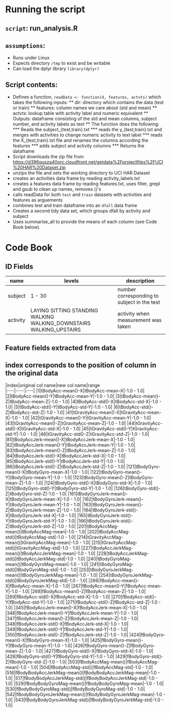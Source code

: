 # Running the script
## `script`: run_analysis.R
## `assumptions`: 
* Runs under Linux 
* Expects directory `/tmp` to exist and be writable
* Can load the dplyr library `library(dplyr)`

## Script contents:
* Defines a function, `readData <- function(d, features, actvts)` which takes the following inputs:
** dir: directory which contains the data (test or train)
** features: column names we care about (std and mean)
** actvts: lookup table with activity label and numeric equivalent
** Outputs: dataframe consisting of the std and mean columns, subject number, and activity labels as text 
** The function does the following:
*** Reads the subject_{test,train}.txt
*** reads the y_{test,train}.txt and merges with activities to change numeric activity to text label
*** reads the X_{test,train}.txt file and renames the columns according the features
*** adds subject and activity columns
*** Returns the dataframe
* Script downloads the zip file from https://d396qusza40orc.cloudfront.net/getdata%2Fprojectfiles%2FUCI%20HAR%20Dataset.zip
* unzips the file and sets the working directory to UCI HAR Dataset
* creates an activities data frame by reading activity_labels.txt
* creates a features data frame by reading features.txt, uses filter, grepl and gsub to clean up names, removes ()'s
* calls readData for both `test` and `train` datasets with activities and features as arguements
* combines test and train dataframe into an `dfall` data frame
* Creates a second tidy data set, which groups dfall by activity and subject 
* Uses summarise_all to provide the means of each column (see Code Book below).

# Code Book
## ID Fields
|name|levels|description|
|---|---|---|
|subject|1 - 30|number corresponding to subject in the test|
|activity|LAYING SITTING STANDING WALKING WALKING_DOWNSTAIRS WALKING_UPSTAIRS|activity when measurement was taken|

## Feature fields extracted from data
## index corresponds to the position of column in the original data
|index|original col name|new col name|range\
|---:|:---:|:---|
|1|tBodyAcc-mean()-X|tBodyAcc-mean-X|-1.0 - 1.0|
|2|tBodyAcc-mean()-Y|tBodyAcc-mean-Y|-1.0 - 1.0|
|3|tBodyAcc-mean()-Z|tBodyAcc-mean-Z|-1.0 - 1.0|
|4|tBodyAcc-std()-X|tBodyAcc-std-X|-1.0 - 1.0|
|5|tBodyAcc-std()-Y|tBodyAcc-std-Y|-1.0 - 1.0|
|6|tBodyAcc-std()-Z|tBodyAcc-std-Z|-1.0 - 1.0|
|41|tGravityAcc-mean()-X|tGravityAcc-mean-X|-1.0 - 1.0|
|42|tGravityAcc-mean()-Y|tGravityAcc-mean-Y|-1.0 - 1.0|
|43|tGravityAcc-mean()-Z|tGravityAcc-mean-Z|-1.0 - 1.0|
|44|tGravityAcc-std()-X|tGravityAcc-std-X|-1.0 - 1.0|
|45|tGravityAcc-std()-Y|tGravityAcc-std-Y|-1.0 - 1.0|
|46|tGravityAcc-std()-Z|tGravityAcc-std-Z|-1.0 - 1.0|
|81|tBodyAccJerk-mean()-X|tBodyAccJerk-mean-X|-1.0 - 1.0|
|82|tBodyAccJerk-mean()-Y|tBodyAccJerk-mean-Y|-1.0 - 1.0|
|83|tBodyAccJerk-mean()-Z|tBodyAccJerk-mean-Z|-1.0 - 1.0|
|84|tBodyAccJerk-std()-X|tBodyAccJerk-std-X|-1.0 - 1.0|
|85|tBodyAccJerk-std()-Y|tBodyAccJerk-std-Y|-1.0 - 1.0|
|86|tBodyAccJerk-std()-Z|tBodyAccJerk-std-Z|-1.0 - 1.0|
|121|tBodyGyro-mean()-X|tBodyGyro-mean-X|-1.0 - 1.0|
|122|tBodyGyro-mean()-Y|tBodyGyro-mean-Y|-1.0 - 1.0|
|123|tBodyGyro-mean()-Z|tBodyGyro-mean-Z|-1.0 - 1.0|
|124|tBodyGyro-std()-X|tBodyGyro-std-X|-1.0 - 1.0|
|125|tBodyGyro-std()-Y|tBodyGyro-std-Y|-1.0 - 1.0|
|126|tBodyGyro-std()-Z|tBodyGyro-std-Z|-1.0 - 1.0|
|161|tBodyGyroJerk-mean()-X|tBodyGyroJerk-mean-X|-1.0 - 1.0|
|162|tBodyGyroJerk-mean()-Y|tBodyGyroJerk-mean-Y|-1.0 - 1.0|
|163|tBodyGyroJerk-mean()-Z|tBodyGyroJerk-mean-Z|-1.0 - 1.0|
|164|tBodyGyroJerk-std()-X|tBodyGyroJerk-std-X|-1.0 - 1.0|
|165|tBodyGyroJerk-std()-Y|tBodyGyroJerk-std-Y|-1.0 - 1.0|
|166|tBodyGyroJerk-std()-Z|tBodyGyroJerk-std-Z|-1.0 - 1.0|
|201|tBodyAccMag-mean()|tBodyAccMag-mean|-1.0 - 1.0|
|202|tBodyAccMag-std()|tBodyAccMag-std|-1.0 - 1.0|
|214|tGravityAccMag-mean()|tGravityAccMag-mean|-1.0 - 1.0|
|215|tGravityAccMag-std()|tGravityAccMag-std|-1.0 - 1.0|
|227|tBodyAccJerkMag-mean()|tBodyAccJerkMag-mean|-1.0 - 1.0|
|228|tBodyAccJerkMag-std()|tBodyAccJerkMag-std|-1.0 - 1.0|
|240|tBodyGyroMag-mean()|tBodyGyroMag-mean|-1.0 - 1.0|
|241|tBodyGyroMag-std()|tBodyGyroMag-std|-1.0 - 1.0|
|253|tBodyGyroJerkMag-mean()|tBodyGyroJerkMag-mean|-1.0 - 1.0|
|254|tBodyGyroJerkMag-std()|tBodyGyroJerkMag-std|-1.0 - 1.0|
|266|fBodyAcc-mean()-X|fBodyAcc-mean-X|-1.0 - 1.0|
|267|fBodyAcc-mean()-Y|fBodyAcc-mean-Y|-1.0 - 1.0|
|268|fBodyAcc-mean()-Z|fBodyAcc-mean-Z|-1.0 - 1.0|
|269|fBodyAcc-std()-X|fBodyAcc-std-X|-1.0 - 1.0|
|270|fBodyAcc-std()-Y|fBodyAcc-std-Y|-1.0 - 1.0|
|271|fBodyAcc-std()-Z|fBodyAcc-std-Z|-1.0 - 1.0|
|345|fBodyAccJerk-mean()-X|fBodyAccJerk-mean-X|-1.0 - 1.0|
|346|fBodyAccJerk-mean()-Y|fBodyAccJerk-mean-Y|-1.0 - 1.0|
|347|fBodyAccJerk-mean()-Z|fBodyAccJerk-mean-Z|-1.0 - 1.0|
|348|fBodyAccJerk-std()-X|fBodyAccJerk-std-X|-1.0 - 1.0|
|349|fBodyAccJerk-std()-Y|fBodyAccJerk-std-Y|-1.0 - 1.0|
|350|fBodyAccJerk-std()-Z|fBodyAccJerk-std-Z|-1.0 - 1.0|
|424|fBodyGyro-mean()-X|fBodyGyro-mean-X|-1.0 - 1.0|
|425|fBodyGyro-mean()-Y|fBodyGyro-mean-Y|-1.0 - 1.0|
|426|fBodyGyro-mean()-Z|fBodyGyro-mean-Z|-1.0 - 1.0|
|427|fBodyGyro-std()-X|fBodyGyro-std-X|-1.0 - 1.0|
|428|fBodyGyro-std()-Y|fBodyGyro-std-Y|-1.0 - 1.0|
|429|fBodyGyro-std()-Z|fBodyGyro-std-Z|-1.0 - 1.0|
|503|fBodyAccMag-mean()|fBodyAccMag-mean|-1.0 - 1.0|
|504|fBodyAccMag-std()|fBodyAccMag-std|-1.0 - 1.0|
|516|fBodyBodyAccJerkMag-mean()|fBodyBodyAccJerkMag-mean|-1.0 - 1.0|
|517|fBodyBodyAccJerkMag-std()|fBodyBodyAccJerkMag-std|-1.0 - 1.0|
|529|fBodyBodyGyroMag-mean()|fBodyBodyGyroMag-mean|-1.0 - 1.0|
|530|fBodyBodyGyroMag-std()|fBodyBodyGyroMag-std|-1.0 - 1.0|
|542|fBodyBodyGyroJerkMag-mean()|fBodyBodyGyroJerkMag-mean|-1.0 - 1.0|
|543|fBodyBodyGyroJerkMag-std()|fBodyBodyGyroJerkMag-std|-1.0 - 1.0|
